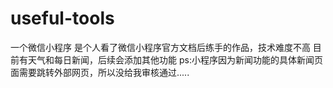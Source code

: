# useful-tools
一个微信小程序 
是个人看了微信小程序官方文档后练手的作品，技术难度不高 
目前有天气和每日新闻，后续会添加其他功能 
ps:小程序因为新闻功能的具体新闻页面需要跳转外部网页，所以没给我审核通过.....
